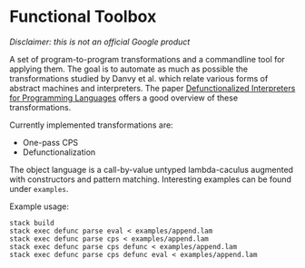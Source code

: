 # Functional Toolbox

*Disclaimer: this is not an official Google product*

A set of program-to-program transformations and a commandline tool for applying
them. The goal is to automate as much as possible the transformations studied by
Danvy et al. which relate various forms of abstract machines and interpreters.
The paper [Defunctionalized Interpreters for Programming Languages][1] offers a
good overview of these transformations.

Currently implemented transformations are:

  - One-pass CPS
  - Defunctionalization

The object language is a call-by-value untyped lambda-caculus augmented with
constructors and pattern matching. Interesting examples can be found under
`examples`.

Example usage:

```
stack build
stack exec defunc parse eval < examples/append.lam
stack exec defunc parse cps < examples/append.lam
stack exec defunc parse cps defunc < examples/append.lam
stack exec defunc parse cps defunc eval < examples/append.lam
```

[1]: http://jfla.inria.fr/2014/danvy-ICFP08.pdf

